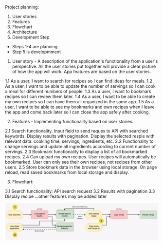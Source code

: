 Project planning:

1. User stories
2. Features
3. Flowchart
4. Architecture
5. Development Step

* Steps 1-4 are planning
* Step 5 is developmment

1. User story - A description of the application's functionality from a user's perspective.  All the user stories put together will provide a clear picture of how the app will work.  App features are based on the user stories.

1.1 As a user, I want to search for recipes so I can find ideas for meals.
1.2 As a user, I want to be able to update the number of servings so I can cook a meal for different numbers of people.
1.3 As a user, I want to bookmark recipes so I can review them later.
1.4 As a user, I want to be able to create my own recipes so I can have them all organized in the same app.
1.5 As a user, I want to be able to see my bookmarks and own recipes when I leave the app and come back later so I can close the app safely after cooking.

2. Features - Implementing functionality based on user stories.

2.1 Search functionality. Input field to send reques to API with searched keywords.  Display results with pagination. Display the selected respie with relevant data: cooking time, servings, ingredients, etc.
2.2 Functionality to change servings and update all ingredients according to current number of servings.
2.3 Bookmark functionality to display a list of all bookmarked recipes.
2.4 Can upload my own recipes. User recipes will automatically be bookmarked. User can only see their own recipes, not recipes from other users.
2.5 Store bookmark data in the browser using local storage. On page reload, read saved bookmarks from local storage and display.

3. Flowchart:

3.1 Search functionality: API search request
3.2 Results with pagination
3.3 Display recipe
...other features may be added later

![Alt text](<Screenshot from 2023-12-27 07-44-06.png>)